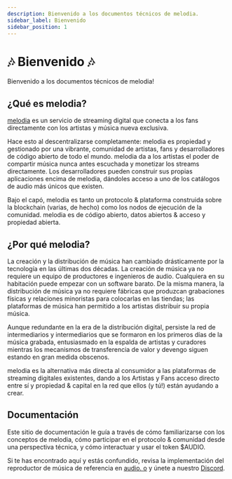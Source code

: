 ```yaml
---
description: Bienvenido a los documentos técnicos de melodia.
sidebar_label: Bienvenido
sidebar_position: 1
---
```


# 🎶 Bienvenido 🎶

Bienvenido a los documentos técnicos de melodia!

## ¿Qué es melodia?

[melodia](https://melodia.co) es un servicio de streaming digital que conecta a los fans directamente con los artistas y música nueva exclusiva.

Hace esto al descentralizarse completamente: melodia es propiedad y gestionado por una vibrante, comunidad de artistas, fans y desarrolladores de código abierto de todo el mundo. melodia da a los artistas el poder de compartir música nunca antes escuchada y monetizar los streams directamente. Los desarrolladores pueden construir sus propias aplicaciones encima de melodia, dándoles acceso a uno de los catálogos de audio más únicos que existen.

Bajo el capó, melodia es tanto un protocolo & plataforma construida sobre la blockchain (varias, de hecho) como los nodos de ejecución de la comunidad. melodia es de código abierto, datos abiertos & acceso y propiedad abierta.

## ¿Por qué melodia?

La creación y la distribución de música han cambiado drásticamente por la tecnología en las últimas dos décadas. La creación de música ya no requiere un equipo de productores e ingenieros de audio. Cualquiera en su habitación puede empezar con un software barato. De la misma manera, la distribución de música ya no requiere fábricas que produzcan grabaciones físicas y relaciones minoristas para colocarlas en las tiendas; las plataformas de música han permitido a los artistas distribuir su propia música.

Aunque redundante en la era de la distribución digital, persiste la red de intermediarios y intermediarios que se formaron en los primeros días de la música grabada, entusiasmado en la espalda de artistas y curadores mientras los mecanismos de transferencia de valor y devengo siguen estando en gran medida obscenos.

melodia es la alternativa más directa al consumidor a las plataformas de streaming digitales existentes, dando a los Artistas y Fans acceso directo entre sí y propiedad & capital en la red que ellos (y tú!) están ayudando a crear.

## Documentación

Este sitio de documentación le guía a través de cómo familiarizarse con los conceptos de melodia, cómo participar en el protocolo & comunidad desde una perspectiva técnica, y cómo interactuar y usar el token $AUDIO.

Si te has encontrado aquí y estás confundido, revisa la implementación del reproductor de música de referencia en [audio. o](https://melodia.co) y únete a nuestro [Discord](https://discord.com/invite/melodia).
